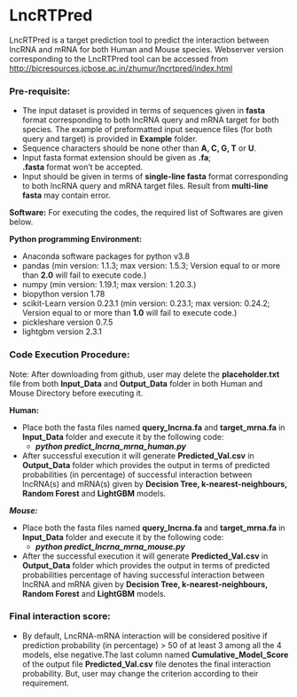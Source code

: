# LncRTPred
LncRTPred is a target prediction tool to predict the interaction between lncRNA and mRNA for both Human and Mouse species.
Webserver version corresponding to the LncRTPred tool can be accessed from http://bicresources.jcbose.ac.in/zhumur/lncrtpred/index.html

### Pre-requisite:
* The input dataset is provided in terms of sequences given in __fasta__ format corresponding to both lncRNA query and mRNA target for both species. The example of preformatted input sequence files (for both query and target) is provided in __Example__ folder.
* Sequence characters should be none other than __A, C, G, T__ or __U__.
* Input fasta format extension should be given as __.fa__; <br/>
  __.fasta__ format won’t be accepted.
* Input should be given in terms of __single-line fasta__ format corresponding to both lncRNA query and mRNA target files. Result from __multi-line fasta__ may contain error. 

__Software:__ For executing the codes, the required list of Softwares are given below.<br/>

__Python programming Environment:__
*	Anaconda software packages for python v3.8
*	pandas (min version: 1.1.3;  max version: 1.5.3; Version equal to or more than __2.0__ will fail to execute code.)
*	numpy  (min version: 1.19.1;  max version: 1.20.3.)
*	biopython version 1.78
*	scikit-Learn version 0.23.1  (min version: 0.23.1;  max version: 0.24.2; Version equal to or more than __1.0__ will fail to execute code.)
*	pickleshare version 0.7.5
*	lightgbm version 2.3.1

### Code Execution Procedure:
Note: After downloading from github, user may delete the __placeholder.txt__ file from both __Input_Data__ and __Output_Data__ folder in both Human and Mouse Directory before executing it.

__Human:__
* Place both the fasta files named __query_lncrna.fa__ and __target_mrna.fa__ in __Input_Data__ folder and execute it by the following code:
    * <i>__python predict_lncrna_mrna_human.py__</i>
*	After successful execution it will generate __Predicted_Val.csv__ in __Output_Data__ folder which provides the output in terms of predicted probabilities (in percentage) of successful interaction between lncRNA(s) and mRNA(s) given by __Decision Tree, k-nearest-neighbours, Random Forest__ and __LightGBM__ models.

___Mouse:___
* Place both the fasta files named __query_lncrna.fa__ and __target_mrna.fa__ in __Input_Data__ folder and execute it by the following code:
    * <i>__python predict_lncrna_mrna_mouse.py__</i>
* After the successful execution it will generate __Predicted_Val.csv__ in __Output_Data__ folder which provides the output in terms of predicted probabilities percentage of having successful interaction between lncRNA and mRNA given by __Decision Tree, k-nearest-neighbours, Random Forest__ and __LightGBM__ models.

### Final interaction score: 
* By default, LncRNA-mRNA interaction will be considered positive if prediction probability (in percentage) > 50 of at least 3 among all the 4 models, else negative.The last column named __Cumulative_Model_Score__ of the output file __Predicted_Val.csv__ file denotes the final interaction probability. But, user may change the criterion according to their requirement.
